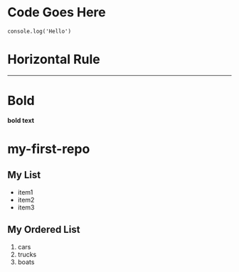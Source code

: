 <!--
comments syntax
-->

#  Code Goes Here
`console.log('Hello')`

#  Horizontal Rule
---

# Bold 
**bold text**

# my-first-repo

## My List
- item1
- item2
- item3

## My Ordered List
1. cars
2. trucks
3. boats
